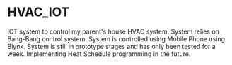 # HVAC_IOT
IOT system to control my parent's house HVAC system. System relies on Bang-Bang control system. 
System is controlled using Mobile Phone using Blynk. System is still in prototype stages and has only been tested for a week.
Implementing Heat Schedule programming in the future.
